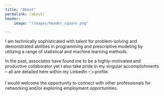 ```yaml
---
title: "About"
permalink: /about/
header:
    image: "/images/header_square.png"

---
```


I am technically sophisticated with talent for problem-solving and demonstrated abilities in programming and prescriptive modeling by utilizing a range of statistical and machine learning methods.

In the past, associates have found me to be a highly-motivated and productive collaborator yet I also take pride in my singular accomplishments – all are detailed here within my LinkedIn 👈 profile.

I would welcome the opportunity to connect with other professionals for networking and/or exploring employment opportunities.
